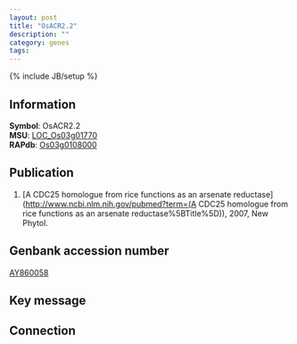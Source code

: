 ```yaml
---
layout: post
title: "OsACR2.2"
description: ""
category: genes
tags: 
---
```

{% include JB/setup %}

## Information
__Symbol__: OsACR2.2  
__MSU__: [LOC_Os03g01770](http://rice.plantbiology.msu.edu/cgi-bin/ORF_infopage.cgi?orf=LOC_Os03g01770)  
__RAPdb__: [Os03g0108000](http://rapdb.dna.affrc.go.jp/viewer/gbrowse_details/irgsp1?name=Os03g0108000)  

## Publication
1. [A CDC25 homologue from rice functions as an arsenate reductase](http://www.ncbi.nlm.nih.gov/pubmed?term=(A CDC25 homologue from rice functions as an arsenate reductase%5BTitle%5D)), 2007, New Phytol.

## Genbank accession number
[AY860058](http://www.ncbi.nlm.nih.gov/nuccore/AY860058)

## Key message

## Connection


